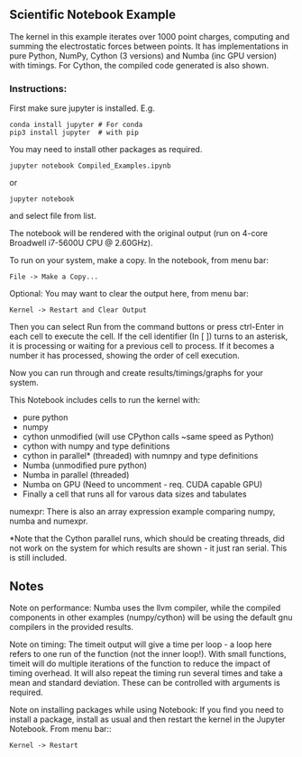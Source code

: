 ## Scientific Notebook Example

The kernel in this example iterates over 1000 point charges, computing and summing the electrostatic forces between points. It has implementations in pure Python, NumPy, Cython (3 versions) and Numba (inc GPU version) with timings. For Cython, the compiled code generated is also shown.

### Instructions:

First make sure jupyter is installed. E.g.

    conda install jupyter # For conda
    pip3 install jupyter  # with pip
    
You may need to install other packages as required.

    jupyter notebook Compiled_Examples.ipynb

or

    jupyter notebook

and select file from list.

The notebook will be rendered with the original output (run on 4-core Broadwell  i7-5600U CPU @ 2.60GHz).

To run on your system, make a copy. In the notebook, from menu bar:

    File -> Make a Copy...

Optional: You may want to clear the output here, from menu bar:

    Kernel -> Restart and Clear Output
    
Then you can select Run from the command buttons or press ctrl-Enter in each cell to execute the cell. If the cell identifier (In [ ]) turns to an asterisk, it is processing or waiting for a previous cell to process. If it becomes a number it has processed, showing the order of cell execution.

Now you can run through and create results/timings/graphs for your system.
 
This Notebook includes cells to run the kernel with:

 - pure python
 - numpy
 - cython unmodified (will use CPython calls ~same speed as Python)
 - cython with numpy and type definitions
 - cython in parallel* (threaded) with numnpy and type definitions
 - Numba (unmodified pure python)
 - Numba in parallel (threaded)
 - Numba on GPU (Need to uncomment - req. CUDA capable GPU)
 - Finally a cell that runs all for varous data sizes and tabulates

numexpr:
There is also an array expression example comparing numpy, numba and numexpr.

*Note that the Cython parallel runs, which should be creating threads, did not work on the system for which results are shown - it just ran serial. This is still included.


## Notes

Note on performance: Numba uses the llvm compiler, while the compiled components in other examples (numpy/cython) will be using the default gnu compilers in the provided results.

Note on timing: The timeit output will give a time per loop - a loop here refers to one run of the function (not the inner loop!). With small functions, timeit will do multiple iterations of the function to reduce the impact of timing overhead. It will also repeat the timing run several times and take a mean and standard deviation. These can be controlled with arguments is required.

Note on installing packages while using Notebook: If you find you need to install a package, install as usual and then restart the kernel in the Jupyter Notebook. From menu bar::

    Kernel -> Restart

